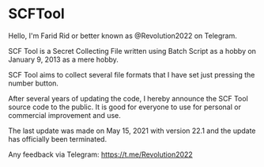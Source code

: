 # SCFTool

Hello, I'm Farid Rid or better known as @Revolution2022 on Telegram.

SCF Tool is a Secret Collecting File written using Batch Script as a hobby on January 9, 2013 as a mere hobby.

SCF Tool aims to collect several file formats that I have set just pressing the number button.

After several years of updating the code, I hereby announce the SCF Tool source code to the public. It is good for everyone to use for personal or commercial improvement and use.

The last update was made on May 15, 2021 with version 22.1 and the update has officially been terminated.

Any feedback via Telegram:
https://t.me/Revolution2022

